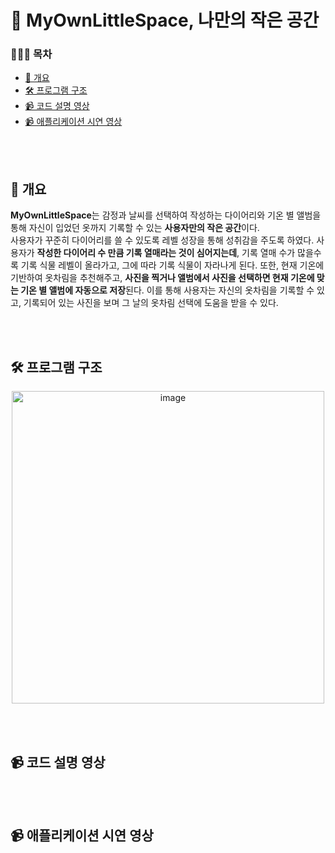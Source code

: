 # 📓 MyOwnLittleSpace, 나만의 작은 공간

### 💁🏻‍♀️ 목차
* [🌈 개요](#-개요)
* [🛠️ 프로그램 구조](#-프로그램-구조)
* [📹 코드 설명 영상](#-코드-설명-영상)
* [📹 애플리케이션 시연 영상](#-애플리케이션-시연-영상)

<br><br>

## 🌈 개요
**MyOwnLittleSpace**는 감정과 날씨를 선택하여 작성하는 다이어리와 기온 별 앨범을 통해 자신이 입었던 옷까지 기록할 수 있는 **사용자만의 작은 공간**이다. <br>
사용자가 꾸준히 다이어리를 쓸 수 있도록 레벨 성장을 통해 성취감을 주도록 하였다. 사용자가 **작성한 다이어리 수 만큼 기록 열매라는 것이 심어지는데**, 기록 열매 수가 많을수록 기록 식물 레벨이 올라가고, 그에 따라 기록 식물이 자라나게 된다. 또한, 현재 기온에 기반하여 옷차림을 추천해주고, **사진을 찍거나 앨범에서 사진을 선택하면 현재 기온에 맞는 기온 별 앨범에 자동으로 저장**된다. 이를 통해 사용자는 자신의 옷차림을 기록할 수 있고, 기록되어 있는 사진을 보며 그 날의 옷차림 선택에 도움을 받을 수 있다.

<br><br>

## 🛠️ 프로그램 구조

<p align="center">
<img width="500" alt="image" src="https://github.com/user-attachments/assets/69a01556-3d7e-44de-808f-3f24bc7ee96d">
</p>

<br><br>

## 📹 코드 설명 영상



<br><br>

## 📹 애플리케이션 시연 영상

